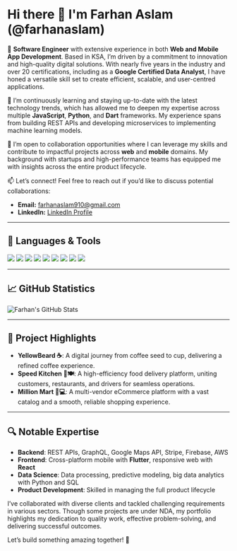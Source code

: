 # Hi there 👋 I'm Farhan Aslam (@farhanaslam) 

🔭 **Software Engineer** with extensive experience in both **Web and Mobile App Development**. Based in KSA, I’m driven by a commitment to innovation and high-quality digital solutions. With nearly five years in the industry and over 20 certifications, including as a **Google Certified Data Analyst**, I have honed a versatile skill set to create efficient, scalable, and user-centred applications.

🌱 I’m continuously learning and staying up-to-date with the latest technology trends, which has allowed me to deepen my expertise across multiple **JavaScript**, **Python**, and **Dart** frameworks. My experience spans from building REST APIs and developing microservices to implementing machine learning models.

👯 I’m open to collaboration opportunities where I can leverage my skills and contribute to impactful projects across **web** and **mobile** domains. My background with startups and high-performance teams has equipped me with insights across the entire product lifecycle.

📫 Let’s connect! Feel free to reach out if you’d like to discuss potential collaborations:
- **Email:** farhanaslam910@gmail.com
- **LinkedIn:** [LinkedIn Profile](https://www.linkedin.com/in/farhanch01) 

---

## 🌟 Languages & Tools

<p align="left">
  <img src="https://img.shields.io/badge/Dart-0175C2?style=flat&logo=dart&logoColor=white" />
  <img src="https://img.shields.io/badge/Flutter-02569B?style=flat&logo=flutter&logoColor=white" />
  <img src="https://img.shields.io/badge/Kotlin-0095D5?style=flat&logo=kotlin&logoColor=white" />
  <img src="https://img.shields.io/badge/React-61DAFB?style=flat&logo=react&logoColor=black" />
  <img src="https://img.shields.io/badge/Node.js-339933?style=flat&logo=nodedotjs&logoColor=white" />
  <img src="https://img.shields.io/badge/Python-3776AB?style=flat&logo=python&logoColor=white" />
  <img src="https://img.shields.io/badge/MySQL-4479A1?style=flat&logo=mysql&logoColor=white" />
  <img src="https://img.shields.io/badge/Firebase-FFCA28?style=flat&logo=firebase&logoColor=white" />
  <img src="https://img.shields.io/badge/Docker-2496ED?style=flat&logo=docker&logoColor=white" />
</p>

---

## 📈 GitHub Statistics

![Farhan's GitHub Stats](https://github-readme-stats.vercel.app/api?username=farhanaslam&show_icons=true&theme=radical)

---

## 🚀 Project Highlights

- **YellowBeard ☕**: A digital journey from coffee seed to cup, delivering a refined coffee experience.
- **Speed Kitchen 🚗🍽️**: A high-efficiency food delivery platform, uniting customers, restaurants, and drivers for seamless operations.
- **Million Mart 🛒💻**: A multi-vendor eCommerce platform with a vast catalog and a smooth, reliable shopping experience.

---

## 🔍 Notable Expertise

- **Backend**: REST APIs, GraphQL, Google Maps API, Stripe, Firebase, AWS
- **Frontend**: Cross-platform mobile with **Flutter**, responsive web with **React**
- **Data Science**: Data processing, predictive modeling, big data analytics with Python and SQL
- **Product Development**: Skilled in managing the full product lifecycle

I’ve collaborated with diverse clients and tackled challenging requirements in various sectors. Though some projects are under NDA, my portfolio highlights my dedication to quality work, effective problem-solving, and delivering successful outcomes.

Let’s build something amazing together! 🚀
